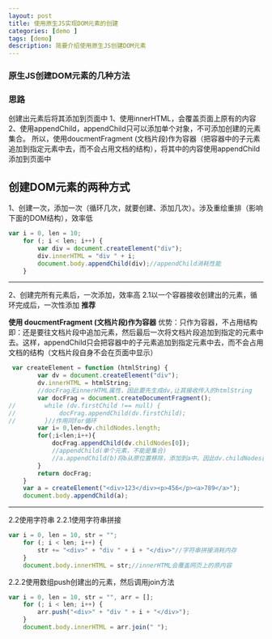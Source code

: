 ```yaml
---
layout: post
title: 使用原生JS实现DOM元素的创建
categories: [demo ]
tags: [demo]
description: 简要介绍使用原生JS创建DOM元素
---
```


### 原生JS创建DOM元素的几种方法

### 思路
创建出元素后将其添加到页面中
1、使用innerHTML，会覆盖页面上原有的内容
2、使用appendChild，appendChild只可以添加单个对象，不可添加创建的元素集合。
所以，使用doucmentFragment (文档片段)作为容器（把容器中的子元素追加到指定元素中去，而不会占用文档的结构），将其中的内容使用appendChild添加到页面中


## 创建DOM元素的两种方式
1、创建一次，添加一次（循环几次，就要创建、添加几次）。涉及重绘重排（影响下面的DOM结构），效率低

```javaScript
var i = 0, len = 10;
    for (; i < len; i++) {
        var div = document.createElement("div");
        div.innerHTML = "div " + i;
        document.body.appendChild(div);//appendChild消耗性能
    }
```
---
2、创建完所有元素后，一次添加，效率高
2.1以一个容器接收创建出的元素，循环完成后，一次性添加    **推荐**

**使用 doucmentFragment (文档片段)作为容器**
优势：只作为容器，不占用结构
即：还是要往文档片段中追加元素，然后最后一次将文档片段追加到指定的元素中去。这样，appendChild只会把容器中的子元素追加到指定元素中去，而不会占用文档的结构（文档片段自身不会在页面中显示）

```javascript
 var createElement = function (htmlString) {
        var dv = document.createElement("div");
        dv.innerHTML = htmlString;
        //docFrag无innerHTML属性，因此要先生成dv,让其接收传入的htmlString
        var docFrag = document.createDocumentFragment();
//        while (dv.firstChild !== null) {
//            docFrag.appendChild(dv.firstChild);
//        }//作用同for循环
        var i= 0,len=dv.childNodes.length;
        for(;i<len;i++){
            docFrag.appendChild(dv.childNodes[0]);
            //appendChild(单个元素，不能是集合)
            //a.appendChild(b)将b从原位置移除，添加到a中。因此dv.childNodes[0]不断从dv.childNodes数组中移除，dv.childNodes.length不断减1,所以在循环外获取dv.childNodes.length。
        }
        return docFrag;
    }
    var a = createElement("<div>123</div><p>456</p><a>789</a>");
    document.body.appendChild(a);
```
---
2.2使用字符串
2.2.1使用字符串拼接

```javaScript
var i = 0, len = 10, str = "";
    for (; i < len; i++) {
        str += "<div>" + "div " + i + "</div>"//字符串拼接消耗内存
    }
    document.body.innerHTML = str;//innerHTML会覆盖网页上的原内容
```

2.2.2使用数组push创建出的元素，然后调用join方法

```javascript
var i = 0, len = 10, str = "", arr = [];
    for (; i < len; i++) {
        arr.push("<div>" + "div " + i + "</div>");
    }
    document.body.innerHTML = arr.join(" ");
```


